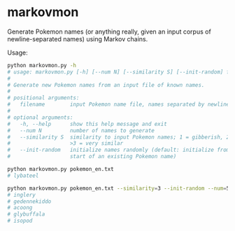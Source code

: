 # markovmon

Generate Pokemon names (or anything really, given an input corpus of newline-separated names) using Markov chains.

Usage:

```bash
python markovmon.py -h
# usage: markovmon.py [-h] [--num N] [--similarity S] [--init-random] filename
# 
# Generate new Pokemon names from an input file of known names.
# 
# positional arguments:
#   filename        input Pokemon name file, names separated by newlines
# 
# optional arguments:
#   -h, --help      show this help message and exit
#   --num N         number of names to generate
#   --similarity S  similarity to input Pokemon names; 1 = gibberish, 2 = okay,
#                   >3 = very similar
#   --init-random   initialize names randomly (default: initialize from the
#                   start of an existing Pokemon name)

python markovmon.py pokemon_en.txt
# lybateel

python markovmon.py pokemon_en.txt --similarity=3 --init-random --num=5 
# inglery
# gedennekiddo
# acoong
# glybuffala
# isopod
```
